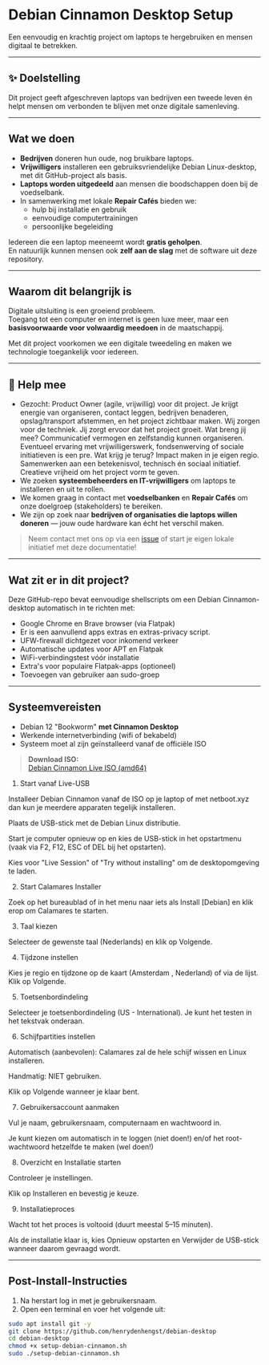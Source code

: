 # Debian Cinnamon Desktop Setup

Een eenvoudig en krachtig project om laptops te hergebruiken en mensen digitaal te betrekken.

---

## ✨ Doelstelling

Dit project geeft afgeschreven laptops van bedrijven een tweede leven én helpt mensen om verbonden te blijven met onze digitale samenleving.

---

## Wat we doen

- **Bedrijven** doneren hun oude, nog bruikbare laptops.
- **Vrijwilligers** installeren een gebruiksvriendelijke Debian Linux-desktop, met dit GitHub-project als basis.
- **Laptops worden uitgedeeld** aan mensen die boodschappen doen bij de voedselbank.
- In samenwerking met lokale **Repair Cafés** bieden we:
  - hulp bij installatie en gebruik  
  - eenvoudige computertrainingen  
  - persoonlijke begeleiding

Iedereen die een laptop meeneemt wordt **gratis geholpen**.  
En natuurlijk kunnen mensen ook **zelf aan de slag** met de software uit deze repository.

---

## Waarom dit belangrijk is

Digitale uitsluiting is een groeiend probleem.  
Toegang tot een computer en internet is geen luxe meer, maar een **basisvoorwaarde voor volwaardig meedoen** in de maatschappij.

Met dit project voorkomen we een digitale tweedeling en maken we technologie toegankelijk voor iedereen.

---

## 🤝 Help mee

- Gezocht: Product Owner (agile, vrijwillig) voor dit project. Je krijgt energie van organiseren, contact leggen, bedrijven benaderen, opslag/transport afstemmen, en het project zichtbaar maken. Wij zorgen voor de techniek. Jij zorgt ervoor dat het project groeit. Wat breng jij mee? Communicatief vermogen en zelfstandig kunnen organiseren. Eventueel ervaring met vrijwilligerswerk, fondsenwerving of sociale initiatieven is een pre. Wat krijg je terug? Impact maken in je eigen regio. Samenwerken aan een betekenisvol, technisch én sociaal initiatief. Creatieve vrijheid om het project vorm te geven.
- We zoeken **systeembeheerders en IT-vrijwilligers** om laptops te installeren en uit te rollen.
- We komen graag in contact met **voedselbanken** en **Repair Cafés** om onze doelgroep (stakeholders) te bereiken.
- We zijn op zoek naar **bedrijven of organisaties die laptops willen doneren** — jouw oude hardware kan écht het verschil maken.

> Neem contact met ons op via een [issue](https://github.com/henrydenhengst/debian-desktop/issues) of start je eigen lokale initiatief met deze documentatie!

---

## Wat zit er in dit project?

Deze GitHub-repo bevat eenvoudige shellscripts om een Debian Cinnamon-desktop automatisch in te richten met:

- Google Chrome en Brave browser (via Flatpak)
- Er is een aanvullend apps extras en extras-privacy script.
- UFW-firewall dichtgezet voor inkomend verkeer
- Automatische updates voor APT en Flatpak
- WiFi-verbindingstest vóór installatie
- Extra's voor populaire Flatpak-apps (optioneel)
- Toevoegen van gebruiker aan sudo-groep

---

## Systeemvereisten

- Debian 12 "Bookworm" **met Cinnamon Desktop**  
- Werkende internetverbinding (wifi of bekabeld)
- Systeem moet al zijn geïnstalleerd vanaf de officiële ISO

> **Download ISO:**  
> [Debian Cinnamon Live ISO (amd64)](https://cdimage.debian.org/debian-cd/current-live/amd64/iso-hybrid/)

1. Start vanaf Live-USB

Installeer Debian Cinnamon vanaf de ISO op je laptop of met netboot.xyz dan kun je meerdere apparaten tegelijk installeren.

Plaats de USB-stick met de Debian Linux distributie.

Start je computer opnieuw op en kies de USB-stick in het opstartmenu (vaak via F2, F12, ESC of DEL bij het opstarten).

Kies voor "Live Session" of "Try without installing" om de desktopomgeving te laden.

2. Start Calamares Installer

Zoek op het bureaublad of in het menu naar iets als Install [Debian] en klik erop om Calamares te starten.

3. Taal kiezen

Selecteer de gewenste taal (Nederlands) en klik op Volgende.

4. Tijdzone instellen

Kies je regio en tijdzone op de kaart (Amsterdam , Nederland) of via de lijst. Klik op Volgende.

5. Toetsenbordindeling

Selecteer je toetsenbordindeling (US - International). Je kunt het testen in het tekstvak onderaan.

6. Schijfpartities instellen

Automatisch (aanbevolen): Calamares zal de hele schijf wissen en Linux installeren.

Handmatig: NIET gebruiken.

Klik op Volgende wanneer je klaar bent.

7. Gebruikersaccount aanmaken

Vul je naam, gebruikersnaam, computernaam en wachtwoord in.

Je kunt kiezen om automatisch in te loggen (niet doen!) en/of het root-wachtwoord hetzelfde te maken (wel doen!)

8. Overzicht en Installatie starten

Controleer je instellingen.

Klik op Installeren en bevestig je keuze.

9. Installatieproces

Wacht tot het proces is voltooid (duurt meestal 5–15 minuten).

Als de installatie klaar is, kies Opnieuw opstarten en Verwijder de USB-stick wanneer daarom gevraagd wordt.

---

## Post-Install-Instructies

1. Na herstart log in met je gebruikersnaam.
2. Open een terminal en voer het volgende uit:

```bash
sudo apt install git -y
git clone https://github.com/henrydenhengst/debian-desktop
cd debian-desktop
chmod +x setup-debian-cinnamon.sh
sudo ./setup-debian-cinnamon.sh


